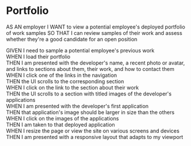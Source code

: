 # Portfolio
AS AN employer
I WANT to view a potential employee's deployed portfolio of work samples
SO THAT I can review samples of their work and assess whether they're a good candidate for an open position

GIVEN I need to sample a potential employee's previous work <br />
WHEN I load their portfolio <br />
THEN I am presented with the developer's name, a recent photo or avatar, and links to sections about them, their work, and how to contact them <br />
WHEN I click one of the links in the navigation <br />
THEN the UI scrolls to the corresponding section <br />
WHEN I click on the link to the section about their work <br />
THEN the UI scrolls to a section with titled images of the developer's applications <br />
WHEN I am presented with the developer's first application <br />
THEN that application's image should be larger in size than the others <br />
WHEN I click on the images of the applications <br />
THEN I am taken to that deployed application <br />
WHEN I resize the page or view the site on various screens and devices <br />
THEN I am presented with a responsive layout that adapts to my viewport <br />